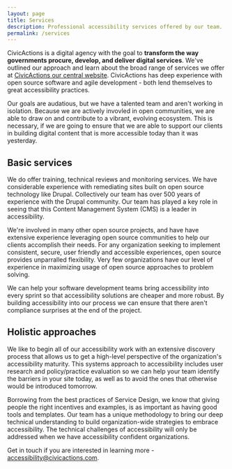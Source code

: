 ```yaml
---
layout: page
title: Services
description: Professional accessibility services offered by our team. 
permalink: /services
---
```


CivicActions is a digital agency with the goal to **transform the way governments procure, develop, and deliver digital services**. We've outlined our approach and learn about the broad range of services we offer at [CivicActions our central website](https://civicactions.com/approach). CivicActions has deep experience with open source software and agile development - both lend themselves to great accessibility practices. 

Our goals are audatious, but we have a talented team and aren't working in isolation. Because we are actively invovled in open communities, we are able to draw on and contribute to a vibrant, evolving ecosystem. This is necessary, if we are going to ensure that we are able to support our clients in building digital content that is more accessible today than it was yesterday. 

## Basic services

We do offer training, technical reviews and monitoring services. We have considerable experience with remediating sites built on open source technology like Drupal. Collectively our team has over 500 years of experience with the Drupal community. Our team has played a key role in seeing that this Content Management System (CMS) is a leader in accessibility. 

We're involved in many other open source projects, and have have extensive experience leveraging open source communities to help our clients accomplish their needs. For any organization seeking to implement consistent, secure, user friendly and accessible experiences, open source provides unparralled flexibility. Very few organizations have our level of experience in maximizing usage of open source approaches to problem solving. 

We can help your software development teams bring accessibility into every sprint so that accessibility solutions are cheaper and more robust. By building accessibility into our process we can ensure that there aren't compliance surprises at the end of the project. 

## Holistic approaches

We like to begin all of our accessibility work with an extensive discovery process that allows us to get a high-level perspective of the organization's accessibility maturity. This systems approach to accessibility includes user research and policy/practice evaluation so we can help your team identify the barriers in your site today, as well as to avoid the ones that otherwise would be introduced tomorrow. 

Borrowing from the best practices of Service Design, we know that giving people the right incentives and examples, is as important as having good tools and templates. Our team has a unique methodology to bring our deep technical understanding to build organization-wide strategies to embrace accessibility. The technical challenges of accessibility will only be addressed when we have accessibility confident organizations. 

Get in touch if you are interested in learning more - [accessibility@civicactions.com](mailto:accessibility@civicactions.com).
